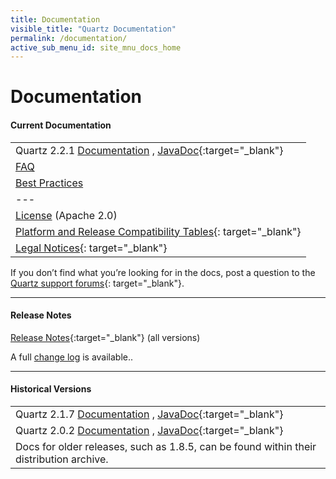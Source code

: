 ```yaml
---
title: Documentation
visible_title: "Quartz Documentation"
permalink: /documentation/
active_sub_menu_id: site_mnu_docs_home
---
```


# Documentation

<a name="current_version"/>

#### Current Documentation

| |
|:----|
|Quartz 2.2.1 [Documentation](/documentation/quartz-2.2.x/quick-start.html) , [JavaDoc](/api/2.2.1/index.html){:target="_blank"} |
[FAQ](/documentation/faq.html) |
[Best Practices](/documentation/best-practices.html) |
|--- &nbsp; |
|[License](/overview/license.html) (Apache 2.0)|
|[Platform and Release Compatibility Tables](http://www.terracotta.org/confluence/display/release/Home){: target="_blank"}|
|[Legal Notices](http://documentation.softwareag.com/legal/){: target="_blank"}|

If you don’t find what you’re looking for in the docs, post a question to the [Quartz support forums](https://groups.google.com/forum/#!forum/quartz-scheduler){: target="_blank"}.

---

#### Release Notes

[Release Notes](https://confluence.terracotta.org//display/release/Home){:target="_blank"}  (all versions)

A full [change log](https://jira.terracotta.org/jira/browse/QTZ/?selectedTab=com.atlassian.jira.jira-projects-plugin:changelog-panel) is available..

---

<a name="historical_versions"/>

#### Historical Versions

| |
|:----|
|Quartz 2.1.7 [Documentation](/documentation/quartz-2.1.x/quick-start.html) , [JavaDoc](/api/2.1.7/index.html){:target="_blank"} |
|Quartz 2.0.2 [Documentation](/documentation/quartz-2.x/quick-start.html) , [JavaDoc](/api/previous_versions/2.0.2/index.html){:target="_blank"} |
|Docs for older releases, such as 1.8.5, can be found within their distribution archive.|
